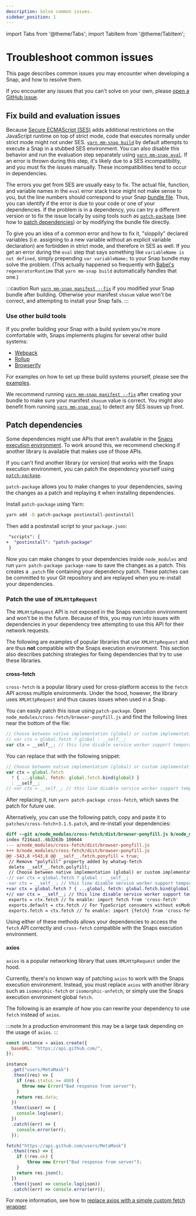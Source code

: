 ```yaml
---
description: Solve common issues.
sidebar_position: 1
---
```


import Tabs from '@theme/Tabs';
import TabItem from '@theme/TabItem';

# Troubleshoot common issues

This page describes common issues you may encounter when developing a Snap, and how to resolve them.

If you encounter any issues that you can't solve on your own, please
[open a GitHub issue](https://github.com/MetaMask/snaps-monorepo/issues).

## Fix build and evaluation issues

Because [Secure ECMAScript (SES)](../../learn/about-snaps/execution-environment.md) adds additional restrictions
on the JavaScript runtime on top of strict mode, code that executes normally under strict mode might
not under SES.
[`yarn mm-snap build`](../../reference/cli/subcommands.md#b-build) by default attempts to execute a
Snap in a stubbed SES environment.
You can also disable this behavior and run the evaluation step separately using
[`yarn mm-snap eval`](../../reference/cli/subcommands.md#e-eval).
If an error is thrown during this step, it's likely due to a SES incompatibility, and you must fix
the issues manually.
These incompatibilities tend to occur in dependencies.

The errors you get from SES are usually easy to fix.
The actual file, function, and variable names in the `eval` error stack trace might not make sense
to you, but the line numbers should correspond to your Snap [bundle file](../../learn/about-snaps/files.md#bundle-file).
Thus, you can identify if the error is due to your code or one of your dependencies.
If the problem is in a dependency, you can try a different version or to fix the issue locally by
using tools such as [`patch-package`](https://npmjs.com/package/patch-package) (see how to
[patch dependencies](#patch-dependencies)) or by modifying the bundle file directly.

To give you an idea of a common error and how to fix it, "sloppily" declared variables (i.e.
assigning to a new variable without an explicit variable declaration) are forbidden in strict mode,
and therefore in SES as well.
If you get an error during the `eval` step that says something like `variableName is not defined`,
simply prepending `var variableName;` to your Snap bundle may solve the problem.
(This actually happened so frequently with [Babel's](https://babeljs.io/) `regeneratorRuntime` that
`yarn mm-snap build` automatically handles that one.)

:::caution
Run [`yarn mm-snap manifest --fix`](../../reference/cli/subcommands.md#m-manifest) if you modified
your Snap bundle after building.
Otherwise your manifest `shasum` value won't be correct, and attempting to install your Snap fails.
:::

### Use other build tools

If you prefer building your Snap with a build system you're more comfortable with, Snaps implements
plugins for several other build systems:

- [Webpack](https://www.npmjs.com/package/@metamask/snaps-webpack-plugin)
- [Rollup](https://www.npmjs.com/package/@metamask/rollup-plugin-snaps)
- [Browserify](https://www.npmjs.com/package/@metamask/snaps-browserify-plugin)

For examples on how to set up these build systems yourself, please see the
[examples](https://github.com/MetaMask/snaps-monorepo/tree/main/packages/examples/examples).

We recommend running [`yarn mm-snap manifest --fix`](../../reference/cli/subcommands.md#m-manifest)
after creating your bundle to make sure your manifest `shasum` value is correct.
You might also benefit from running [`yarn mm-snap eval`](../../reference/cli/subcommands.md#e-eval)
to detect any SES issues up front.

## Patch dependencies

Some dependencies might use APIs that aren't available in the
[Snaps execution environment](../../learn/about-snaps/execution-environment.md).
To work around this, we recommend checking if another library is available that makes use of those APIs.

If you can't find another library (or version) that works with the Snaps execution environment, you
can patch the dependency yourself using [`patch-package`](https://npmjs.com/package/patch-package).

`patch-package` allows you to make changes to your dependencies, saving the changes as a patch and
replaying it when installing dependencies.

Install `patch-package` using Yarn:

```bash
yarn add -D patch-package postinstall-postinstall
```

Then add a postinstall script to your `package.json`:

```diff title="package.json"
 "scripts": {
+  "postinstall": "patch-package"
 }
```

Now you can make changes to your dependencies inside `node_modules` and run
`yarn patch-package package-name` to save the changes as a patch.
This creates a `.patch` file containing your dependency patch.
These patches can be committed to your Git repository and are replayed when you re-install your dependencies.

### Patch the use of `XMLHttpRequest`

The `XMLHttpRequest` API is not exposed in the Snaps execution environment and won't be in the future.
Because of this, you may run into issues with dependencies in your dependency tree attempting to
use this API for their network requests.

The following are examples of popular libraries that use `XMLHttpRequest` and are thus **not**
compatible with the Snaps execution environment.
This section also describes patching strategies for fixing dependencies that try to use these libraries.

#### cross-fetch

`cross-fetch` is a popular library used for cross-platform access to the `fetch` API across multiple
environments.
Under the hood, however, the library uses `XMLHttpRequest` and thus causes issues when used in a Snap.

You can easily patch this issue using `patch-package`.
Open `node_modules/cross-fetch/browser-ponyfill.js` and find the following lines near the bottom of
the file:

```javascript title="browser-ponyfill.js"
// Choose between native implementation (global) or custom implementation (__self__)
// var ctx = global.fetch ? global : __self__;
var ctx = __self__; // this line disable service worker support temporarily
```

You can replace that with the following snippet:

```javascript title="browser-ponyfill.js"
// Choose between native implementation (global) or custom implementation (__self__)
var ctx = global.fetch
  ? { ...global, fetch: global.fetch.bind(global) }
  : __self__;
// var ctx = __self__; // this line disable service worker support temporarily
```

After replacing it, run `yarn patch-package cross-fetch`, which saves the patch for future use.

Alternatively, you can use the following patch, copy and paste it to
`patches/cross-fetch+3.1.5.patch`, and re-install your dependencies:

```diff
diff --git a/node_modules/cross-fetch/dist/browser-ponyfill.js b/node_modules/cross-fetch/dist/browser-ponyfill.js
index f216aa3..6b3263b 100644
--- a/node_modules/cross-fetch/dist/browser-ponyfill.js
+++ b/node_modules/cross-fetch/dist/browser-ponyfill.js
@@ -543,8 +543,8 @@ __self__.fetch.ponyfill = true;
 // Remove "polyfill" property added by whatwg-fetch
 delete __self__.fetch.polyfill;
 // Choose between native implementation (global) or custom implementation (__self__)
-// var ctx = global.fetch ? global : __self__;
-var ctx = __self__; // this line disable service worker support temporarily
+var ctx = global.fetch ? { ...global, fetch: global.fetch.bind(global) } : __self__;
+// var ctx = __self__; // this line disable service worker support temporarily
 exports = ctx.fetch // To enable: import fetch from 'cross-fetch'
 exports.default = ctx.fetch // For TypeScript consumers without esModuleInterop.
 exports.fetch = ctx.fetch // To enable: import {fetch} from 'cross-fetch'
```

Using either of these methods allows your dependencies to access the `fetch` API correctly and
`cross-fetch` compatible with the Snaps execution environment.

#### axios

`axios` is a popular networking library that uses `XMLHttpRequest` under the hood.

Currently, there's no known way of patching `axios` to work with the Snaps execution environment.
Instead, you must replace `axios` with another library such as `isomorphic-fetch` or
`isomorphic-unfetch`, or simply use the Snaps execution environment global `fetch`.

The following is an example of how you can rewrite your dependency to use `fetch` instead of `axios`.

:::note
In a production environment this may be a large task depending on the usage of `axios`.
:::

<Tabs>
<TabItem value="axios">

```javascript
const instance = axios.create({
  baseURL: "https://api.github.com/",
});

instance
  .get("users/MetaMask")
  .then((res) => {
    if (res.status >= 400) {
      throw new Error("Bad response from server");
    }
    return res.data;
  })
  .then((user) => {
    console.log(user);
  })
  .catch((err) => {
    console.error(err);
  });
```

</TabItem>
<TabItem value="fetch">

```javascript
fetch("https://api.github.com/users/MetaMask")
  .then((res) => {
    if (!res.ok) {
        throw new Error("Bad response from server");
    }
    return res.json();
  })
  .then((json) => console.log(json))
  .catch((err) => console.error(err));
```

</TabItem>
</Tabs>

For more information, see how to
[replace axios with a simple custom fetch wrapper](https://kentcdodds.com/blog/replace-axios-with-a-simple-custom-fetch-wrapper).
